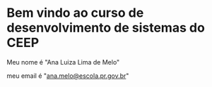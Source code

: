 # Bem vindo ao curso de desenvolvimento de sistemas do CEEP

Meu nome é "Ana Luiza Lima de Melo"

meu email é "ana.melo@escola.pr.gov.br"





